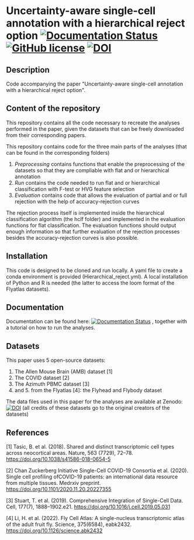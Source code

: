 # Uncertainty-aware single-cell annotation with a hierarchical reject option [![Documentation Status](https://readthedocs.org/projects/hierarchical-reject/badge/?version=latest)](https://hierarchical-reject.readthedocs.io/en/latest/?badge=latest) [![GitHub license](https://img.shields.io/github/license/Latheuni/Hierarchical_reject)](https://github.com/Latheuni/Hierarchical_reject/blob/main/LICENSE) [![DOI](https://zenodo.org/badge/DOI/10.5281/zenodo.10213715.svg)](https://doi.org/10.5281/zenodo.10213715)

## Description

Code accompanying the paper "Uncertainty-aware single-cell annotation with a hierarchical reject option".

## Content of the repository 

This repository contains all the code necessary to recreate the analyses performed in the paper, given the datasets that can be freely downloaded from their corresponding papers.

This repository contains code for the three main parts of the analyses (that can be found in the corresponding folders)
1. *Preprocessing* contains functions that enable the preprocessing of the datasets so that they are compliable with flat and or hierarchical annotation
2. *Run* contains the code needed to run flat and or hierarchical classification with F-test or HVG feature selection
3. *Evaluation* contains code that allows the evaluation of partial and or full rejection with the help of accuracy-rejection curves

The rejection process itself is implemented inside the hierarchical classification algorithm (the hclf folder) and implemented in the evaluation functions for flat classification. The evaluation functions should output enough information so that further evaluation of the rejection processes besides the accuracy-rejection curves is also possible.

## Installation
This code is designed to be cloned and run locally. A yaml file to create a conda environment is provided (Hierarchical_reject.yml). A local installation of Python and R is needed (the latter to access the loom format of the Flyatlas datasets).

## Documentation
Documentation can be found here: [![Documentation Status](https://readthedocs.org/projects/hierarchical-reject/badge/?version=latest)](https://hierarchical-reject.readthedocs.io/en/latest/?badge=latest)
, together with a tutorial on how to run the analyses.

## Datasets
This paper uses 5 open-source datasets:
1. The Allen Mouse Brain (AMB) dataset [1]
2. The COVID dataset [2]
3. The Azimuth PBMC dataset [3]
4. and 5. from the Flyatlas [4]: the Flyhead and Flybody dataset
   
The data files used in this paper for the analyses are available at Zenodo: [![DOI](https://zenodo.org/badge/DOI/10.5281/zenodo.10213715.svg)](https://doi.org/10.5281/zenodo.10213715)
 (all credits of these datasets go to the original creators of the datasets)

## References
[1] Tasic, B. et al. (2018). Shared and distinct transcriptomic cell types across neocortical areas. Nature, 563 (7729), 72–78. https://doi.org/10.1038/s41586-018-0654-5

[2] Chan Zuckerberg Initiative Single-Cell COVID-19 Consortia et al. (2020). Single cell profiling ofCOVID-19 patients: an international data resource from multiple tissues. Medrxiv preprint. https://doi.org/10.1101/2020.11.20.20227355

[3] Stuart, T. et al. (2019). Comprehensive Integration of Single-Cell Data. Cell, 177(7), 1888–1902.e21. https://doi.org/10.1016/j.cell.2019.05.031

[4] Li, H. et al. (2022). Fly Cell Atlas: A single-nucleus transcriptomic atlas of the adult fruit fly. Science, 375(6584), eabk2432. https://doi.org/10.1126/science.abk2432

